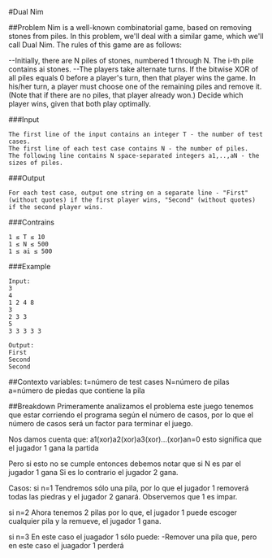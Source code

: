 #Dual Nim

##Problem
Nim is a well-known combinatorial game, based on removing stones from piles. In this problem, we'll deal with a similar game, which we'll call Dual Nim. The rules of this game are as follows:

--Initially, there are N piles of stones, numbered 1 through N. The i-th pile contains ai stones.
--The players take alternate turns. If the bitwise XOR of all piles equals 0 before a player's turn, then that player wins the game.
In his/her turn, a player must choose one of the remaining piles and remove it. (Note that if there are no piles, that player already won.)
Decide which player wins, given that both play optimally.

###Input
```
The first line of the input contains an integer T - the number of test cases.
The first line of each test case contains N - the number of piles.
The following line contains N space-separated integers a1,..,aN - the sizes of piles.
```

###Output
```
For each test case, output one string on a separate line - "First" (without quotes) if the first player wins, "Second" (without quotes) if the second player wins.
```
###Contrains
```
1 ≤ T ≤ 10
1 ≤ N ≤ 500
1 ≤ ai ≤ 500
```
###Example
```
Input:
3
4
1 2 4 8
3
2 3 3
5
3 3 3 3 3

Output:
First
Second
Second
```


##Contexto
variables:
t=número de test cases
N=número de pilas
a=número de piedas que contiene la pila


##Breakdown
Primeramente analizamos el problema este juego tenemos que estar corriendo el programa según el número de casos, por lo que el número de casos será un factor para terminar el juego.

Nos damos cuenta que:
a1(xor)a2(xor)a3(xor)...(xor)an=0 esto significa que el jugador 1 gana la partida

Pero si esto no se cumple entonces debemos notar que si N es par el jugador 1 gana
Si es lo contrario el jugador 2 gana.

Casos:
si n=1
Tendremos sólo una pila, por lo que el jugador 1 removerá todas las piedras y el jugador 2 ganará. Observemos que 1 es impar.

si n=2
Ahora tenemos 2 pilas por lo que, el jugador 1 puede escoger cualquier pila y la remueve, el jugador 1 gana.


si n=3
En este caso el juagador 1  sólo puede:
-Remover una pila que, pero en este caso el juagador 1 perderá
